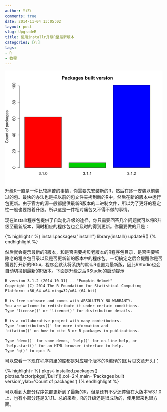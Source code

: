 ```yaml
---
author: YiZi
comments: true
date: 2014-11-04 13:05:02
layout: post
slug: UpgradeR
title: 使用installr升级R至最新版本
categories: [行]
tags:
- R
- 教程
---
```

![rpkg](/public/images/rpkg.svg)
升级R一直是一件比较痛苦的事情，你需要先安装新的R，然后在逐一安装以前装过的包。最快的办法也是把以前的包文件夹拷到新的R中，然后在新的版本中运行包更新。由于官方的源一般都提供最新R版本的二进制文件，所以为了更好的稳定性一般也要跟着升级。所以这是一件相对痛苦又不得不做的事情。

现在installr程序包提供了自动化升级的途径，你只需要回答几个问题就可以将R升级至最新版本，同时相应的程序包也会及时的得到更新。你需要做的只是：

{% highlight r %}
install.packages("installr")
library(installr)
updateR()
{% endhighlight %}

然后就会提示最新的R版本，和是否需要拷贝老版本的R程序包目录，是否需要移除老的程序包目录以及是否更新新的版本中的程序包。一切搞定之后会提醒你是否需要打开新的RGui，程序会默认将系统的默认R设置为最新版，因此RStudio也会自动切换到最新的R版本。下面是升级之后RStudio的启动提示


	R version 3.1.2 (2014-10-31) -- "Pumpkin Helmet"
	Copyright (C) 2014 The R Foundation for Statistical Computing
	Platform: x86_64-w64-mingw32/x64 (64-bit)

	R is free software and comes with ABSOLUTELY NO WARRANTY.
	You are welcome to redistribute it under certain conditions.
	Type 'license()' or 'licence()' for distribution details.

	R is a collaborative project with many contributors.
	Type 'contributors()' for more information and
	'citation()' on how to cite R or R packages in publications.

	Type 'demo()' for some demos, 'help()' for on-line help, or
	'help.start()' for an HTML browser interface to help.
	Type 'q()' to quit R.

可以查看一下现在程序包里的库都是对应哪个版本的R编译的(图片见文章开头)：

{% highlight r %}
pkgs<-installed.packages()
plot(as.factor(pkgs[,'Built']),col=2:4,main='Packages built version',ylab='Count of packages')
{% endhighlight %}

可以看到大部分程序包都更新到了最新的R，但是还有不少还停留在大版本号3.1.0上，也有小部分还是3.1.11。总的来看，R的升级还是很成功的，使用起来也很方面。
